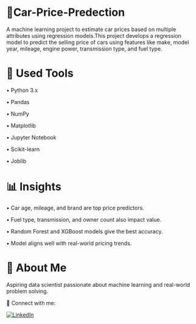 # 🚗Car-Price-Predection
A machine learning project to estimate car prices based on multiple attributes using regression models.This project develops a regression model to predict the selling price of cars using features like make, model year, mileage, engine power, transmission type, and fuel type. 

# 🔧 Used Tools
• Python 3.x

• Pandas

• NumPy 

• Matplotlib 

• Jupyter Notebook

• Scikit-learn

• Joblib 

# 📊 Insights

• Car age, mileage, and brand are top price predictors.

• Fuel type, transmission, and owner count also impact value.

• Random Forest and XGBoost models give the best accuracy.

• Model aligns well with real-world pricing trends.


# 👤 About Me

Aspiring data scientist passionate about machine learning and real-world problem solving.

📍 Connect with me:

[![LinkedIn](https://img.shields.io/badge/-LinkedIn-0A66C2?style=flat&logo=linkedin&logoColor=white)](https://www.linkedin.com/in/muhammad-saad-raza-7a98b0286)



